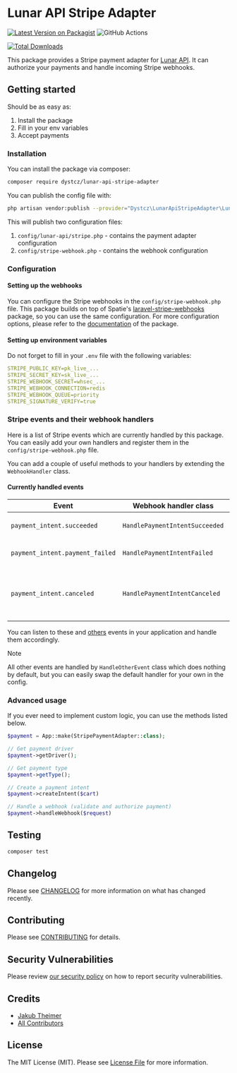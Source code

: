 # Lunar API Stripe Adapter

[![Latest Version on Packagist](https://img.shields.io/packagist/v/dystcz/lunar-api-stripe-adapter.svg?style=flat-square)](https://packagist.org/packages/dystcz/lunar-api-stripe-adapter)
![GitHub Actions](https://github.com/dystcz/lunar-api-stripe-adapter/actions/workflows/tests.yaml/badge.svg)

[![Total Downloads](https://img.shields.io/packagist/dt/dystcz/lunar-api-stripe-adapter.svg?style=flat-square)](https://packagist.org/packages/dystcz/lunar-api-stripe-adapter)

This package provides a Stripe payment adapter for [Lunar API](https://github.com/dystcz/lunar-api).
It can authorize your payments and handle incoming Stripe webhooks.

## Getting started

Should be as easy as:

1. Install the package
2. Fill in your env variables
3. Accept payments

### Installation

You can install the package via composer:

```bash
composer require dystcz/lunar-api-stripe-adapter
```

You can publish the config file with:

```bash
php artisan vendor:publish --provider="Dystcz\LunarApiStripeAdapter\LunarApiStripeAdapterServiceProvider" --tag="lunar-api.stripe"
```

This will publish two configuration files:

1. `config/lunar-api/stripe.php` - contains the payment adapter configuration
2. `config/stripe-webhook.php` - contains the webhook configuration

### Configuration

#### Setting up the webhooks

You can configure the Stripe webhooks in the `config/stripe-webhook.php` file.
This package builds on top of Spatie's [laravel-stripe-webhooks](https://github.com/spatie/laravel-stripe-webhooks?tab=readme-ov-file)
package, so you can use the same configuration.
For more configuration options, please refer to the [documentation](https://github.com/spatie/laravel-stripe-webhooks?tab=readme-ov-file)
of the package.

#### Setting up environment variables

Do not forget to fill in your `.env` file with the following variables:

```yaml
STRIPE_PUBLIC_KEY=pk_live_...
STRIPE_SECRET_KEY=sk_live_...
STRIPE_WEBHOOK_SECRET=whsec_...
STRIPE_WEBHOOK_CONNECTION=redis
STRIPE_WEBHOOK_QUEUE=priority
STRIPE_SIGNATURE_VERIFY=true
```

### Stripe events and their webhook handlers

Here is a list of Stripe events which are currently handled by this package.
You can easily add your own handlers and register
them in the `config/stripe-webhook.php` file.

You can add a couple of useful methods to your handlers
by extending the `WebhookHandler` class.

#### Currently handled events

| Event | Webhook handler class | Description |
| --- | --- | --- |
| `payment_intent.succeeded` | `HandlePaymentIntentSucceeded` | Dispatches `OrderPaymentCanceled` event. |
| `payment_intent.payment_failed` | `HandlePaymentIntentFailed` | Dispatches `OrderPaymentFailed` event. |
| `payment_intent.canceled` | `HandlePaymentIntentCanceled` | Authorizes the payment via `AuthorizeStripePayment` class which dispatches the `OrderPaymentSuccessful`. |

You can listen to these and [others](https://github.com/dystcz/lunar-api/tree/26c9dedeecddf89a9d2aed418cf965525e393e40/src/Domain/Orders/Events)
events in your application and handle them accordingly.

> [!NOTE]
> All other events are handled by `HandleOtherEvent` class
> which does nothing by default, but you can easily swap the default
> handler for your own in the config.

### Advanced usage

If you ever need to implement custom logic, you can use the methods listed below.

```php
$payment = App::make(StripePaymentAdapter::class);

// Get payment driver
$payment->getDriver();

// Get payment type
$payment->getType();

// Create a payment intent
$payment->createIntent($cart)

// Handle a webhook (validate and authorize payment)
$payment->handleWebhook($request)
```

## Testing

```bash
composer test
```

## Changelog

Please see [CHANGELOG](CHANGELOG.md) for more information on what has changed recently.

## Contributing

Please see [CONTRIBUTING](CONTRIBUTING.md) for details.

## Security Vulnerabilities

Please review [our security policy](../../security/policy) on how to report security vulnerabilities.

## Credits

- [Jakub Theimer](https://github.com/dystcz)
- [All Contributors](../../contributors)

## License

The MIT License (MIT). Please see [License File](LICENSE.md) for more information.

